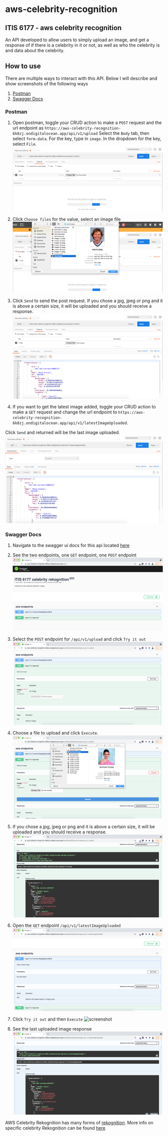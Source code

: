# aws-celebrity-recognition

## ITIS 6177 - aws celebrity recognition

An API developed to allow users to simply upload an image, and get a response of if there is a celebrity in it or not, as well as who the celebrity is and data about the celebrity.

## How to use

There are multiple ways to interact with this API. Below I will describe and show screenshots of the following ways

1. [Postman](#postman)
2. [Swagger Docs](#swagger-docs)

### Postman

1. Open postman, toggle your CRUD action to make a `POST` request and the url endpoint as `https://aws-celebrity-recognition-6k8zj.ondigitalocean.app/api/v1/upload`
   Select the `Body` tab, then select `form-data`.
   For the key, type in `image`. In the dropdown for the key, select `File`.
   ![screenshot](./images/post1.png)

2. Click `Choose files` for the value, select an image file
   ![screenshot](./images/post2.png)

3. Click `Send` to send the post request. If you chose a jpg, jpeg or png and it is above a certain size, it will be uploaded and you should receive a response.
   ![screenshot](./images/post3.png)

4. If you want to get the latest image added, toggle your CRUD action to make a `GET` request and change the url endpoint to `https://aws-celebrity-recognition-6k8zj.ondigitalocean.app/api/v1/latestImageUploaded`.

Click `Send` and returned will be the last image uploaded.
![screenshot](./images/get1.png)

### Swagger Docs

1. Navigate to the swagger ui docs for this api located [here](https://aws-celebrity-recognition-6k8zj.ondigitalocean.app/docs/)

2. See the two endpoints, one `GET` endpoint, one `POST` endpoint
   ![screenshot](./images/swagger1.png)

3. Select the `POST` endpoint for `/api/v1/upload` and click `Try it out`
   ![screenshot](./images/swagger2.png)

4. Choose a file to upload and click `Execute`.
   ![screenshot](./images/swagger3.png)

5. If you chose a jpg, jpeg or png and it is above a certain size, it will be uploaded and you should receive a response.
   ![screenshot](./images/swagger4.png)

6. Open the `GET` endpoint `/api/v1/latestImageUploaded`
   ![screenshot](./images/swagger5.png)

7. Click `Try it out` and then `Execute`
   ![screenshot](./images/swagger6.png)

8. See the last uploaded image response
   ![screenshot](./images/swagger7.png)

AWS Celebrity Rekognition has many forms of [rekognition](https://aws.amazon.com/rekognition/?p=ft&c=ml&t=149&blog-cards.sort-by=item.additionalFields.createdDate&blog-cards.sort-order=desc). More info on specific celebrity Rekognition can be found [here](https://docs.aws.amazon.com/rekognition/latest/dg/celebrities.html)
